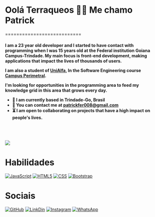 <h1>Oolá Terraqueos 🖖🏼 Me chamo Patrick</h1>

===========================
<h4>
I am a 23 year old developer and I started to have contact with programming when I was 15 years old at the Federal institution Goiana Campus-Trindade. My main focus is front-end development, making applications that impact the lives of thousands of users.

I am also a student of [UniAlfa](https://www.unialfa.com.br/), In the Software Engineering course [Campus Perimetral](https://www.unialfa.com.br/graduacao/cursos/engenharia-de-software).

I'm looking for opportunities in the programming area to feed my knowledge grid in this area that grows every day.

*  📍  I am currently based in Trindade-Go, Brasil
* 📩 You can contact me at [patrickfer008@gmail.com](mailto:patrickfer008@gmail.com)
* ⏳  I am open to collaborating on projects that have a high impact on people's lives.

</h4>
<br>
<br>
<p style='text-align:left'><a href="https://https://github.com/puple" target="_blank" rel="noreferrer"><img
src="https://img.shields.io/github/followers/puple?logo=github&style=for-the-badge&color=3382ed&labelColor=171717" /></a></p>


<h1>Habilidades</h1>

[![JavaScript](	https://img.shields.io/badge/JavaScript-323330?style=for-the-badge&logo=javascript&logoColor=F7DF1E)](https://developer.mozilla.org/en-US/docs/Web/JavaScript)
[![HTML5](https://img.shields.io/badge/CSS-239120?&style=for-the-badge&logo=css3&logoColor=whiteblack)](https://developer.mozilla.org/en-US/docs/Glossary/HTML5)
[![CSS](https://img.shields.io/badge/HTML5-E34F26?style=for-the-badge&logo=html5&logoColor=white)](https://developer.mozilla.org/en-US/docs/Glossary/CSS)
[![Bootstrap](https://img.shields.io/badge/Bootstrap-563D7C?style=for-the-badge&logo=bootstrap&logoColor=white)](https://getbootstrap.com/)
 
 
<h1>Sociais</h1>

[![GitHub]( https://img.shields.io/badge/GitHub-100000?style=for-the-badge&logo=github&logoColor=white)](https://github.com/puple)
[![LinkDin]( https://img.shields.io/badge/LinkedIn-0077B5?style=for-the-badge&logo=linkedin&logoColor=white)](https://www.linkedin.com/in/patrick-fernandes-b67661151/)
[![Instagram]( https://img.shields.io/badge/Instagram-E4405F?style=for-the-badge&logo=instagram&logoColor=white)](https://www.instagram.com/patrick_ventania/)
[![WhatsApp]( https://img.shields.io/badge/WhatsApp-25D366?style=for-the-badge&logo=whatsapp&logoColor=white)](https://wa.me/+5562992982532)
